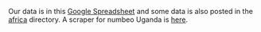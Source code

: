 Our data is in this [Google Spreadsheet](https://docs.google.com/spreadsheet/ccc?key=0AmiN1lPwld-EdFRXLXNUTWdjWnF6MDR1S0FObW5lUWc#gid=3) and some data is also posted in the [africa](https://github.com/mjrich/ndizi/tree/master/africa) directory.  A scraper for numbeo Uganda is [here](https://scraperwiki.com/scrapers/numbeo-ethiopia_1/).
